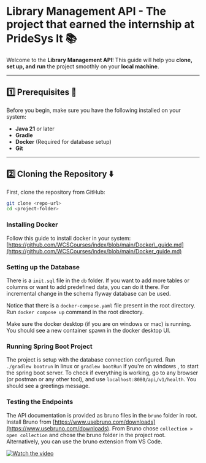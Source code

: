 # **Library Management API - The project that earned the internship at PrideSys It** 📚

Welcome to the **Library Management API**! This guide will help you **clone, set up, and run** the project smoothly on your **local machine**.  

---

## **1️⃣ Prerequisites** 🔧
Before you begin, make sure you have the following installed on your system:  
- **Java 21** or later  
- **Gradle**  
- **Docker** (Required for database setup)  
- **Git**  

---

## **2️⃣ Cloning the Repository** ⬇️
First, clone the repository from GitHub:
```sh
git clone <repo-url>
cd <project-folder>
```
### Installing Docker

Follow this guide to install docker in your system: [https://github.com/WCSCourses/index/blob/main/Docker\_guide.md](https://github.com/WCSCourses/index/blob/main/Docker_guide.md)

### Setting up the Database

There is a `init.sql` file in the `db` folder. If you want to add more tables or columns or want to add predefined data, you can do it there. For incremental change in the schema flyway database can be used.

Notice that there is a `docker-compose.yaml` file present in the root directory. Run `docker compose up` command in the root directory. 

Make sure the docker desktop (if you are on windows or mac) is running. You should see a new container spawn in the docker desktop UI. 

### Running Spring Boot Project

The project is setup with the database connection configured. Run `./gradlew bootrun` in linux or `gradlew bootRun` if you're on windows , to start the spring boot server. To check if everything is working, go to any browser (or postman or any other tool), and use `localhost:8080/api/v1/health`. You should see a greetings message.  

### Testing the Endpoints

The API documentation is provided as bruno files in the `bruno` folder in root. Install Bruno from [https://www.usebruno.com/downloads](https://www.usebruno.com/downloads). From Bruno chose `collection > open collection` and chose the bruno folder in the project root. Alternatively, you can use the bruno extension from VS Code. 

[![Watch the video](https://img.youtube.com/vi/_2Vj7nltEhE/0.jpg)](https://youtu.be/_2Vj7nltEhE)
